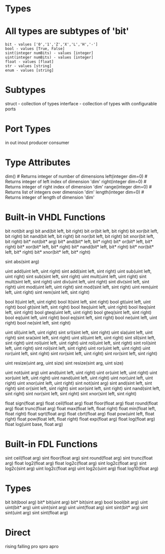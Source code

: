 # Types
# All types are subtypes of 'bit'
```
bit - values ['0','1','Z','X','L','H','-']
bool - values [True, False]
sint(integer numBits) - values [integer]
uint(integer numBits) - values [integer]
float - values [float]
str - values [string]
enum - values [string]
```

# Subtypes
struct - collection of types
interface - collection of types with configurable ports

# Port Types
in
out
inout
producer
consumer

# Type Attributes
dim()                  # Returns integer of number of dimensions
left(integer dim=0)    # Returns integer of left index of dimension 'dim'
right(integer dim=0)   # Returns integer of right index of dimension 'dim'
range(integer dim=0)   # Returns list of integers over dimension 'dim'
length(integer dim=0)  # Returns integer of length of dimension 'dim'

# Built-in VHDL Functions
bit not(bit arg)
bit and(bit left, bit right)
bit or(bit left, bit right)
bit xor(bit left, bit right)
bit nand(bit left, bit right)
bit nor(bit left, bit right)
bit xnor(bit left, bit right)
bit* not(bit* arg)
bit* and(bit* left, bit* right)
bit* or(bit* left, bit* right)
bit* xor(bit* left, bit* right)
bit* nand(bit* left, bit* right)
bit* nor(bit* left, bit* right)
bit* xnor(bit* left, bit* right)

sint abs(sint arg)

uint add(uint left, uint right)
sint add(sint left, sint right)
uint sub(uint left, uint right)
sint sub(sint left, sint right)
uint mult(uint left, uint right)
sint mult(sint left, sint right)
uint div(uint left, uint right)
sint div(sint left, sint right)
uint mod(uint left, uint right)
sint mod(sint left, sint right)
uint rem(uint left, uint right)
sint rem(sint left, sint right)

bool lt(uint left, uint right)
bool lt(sint left, sint right)
bool gt(uint left, uint right)
bool gt(sint left, sint right)
bool lteq(uint left, uint right)
bool lteq(sint left, sint right)
bool gteq(uint left, uint right)
bool gteq(sint left, sint right)
bool eq(uint left, uint right)
bool eq(sint left, sint right)
bool ne(uint left, uint right)
bool ne(sint left, sint right)

uint sll(uint left, uint right)
sint srl(sint left, sint right)
uint sla(uint left, uint right)
sint sra(sint left, sint right)
uint sll(uint left, uint right)
sint sll(sint left, sint right)
uint rol(uint left, uint right)
uint rol(uint left, sint right)
sint rol(sint left, uint right)
sint rol(sint left, sint right)
uint ror(uint left, uint right)
uint ror(uint left, sint right)
sint ror(sint left, uint right)
sint ror(sint left, sint right)

uint resize(uint arg, uint size)
sint resize(sint arg, uint size)

uint not(uint arg)
uint and(uint left, uint right)
uint or(uint left, uint right)
uint xor(uint left, uint right)
uint nand(uint left, uint right)
uint nor(uint left, uint right)
uint xnor(uint left, uint right)
sint not(sint arg)
sint and(sint left, sint right)
sint or(sint left, sint right)
sint xor(sint left, sint right)
sint nand(sint left, sint right)
sint nor(sint left, sint right)
sint xnor(sint left, sint right)

float sign(float arg)
float ceil(float arg)
float floor(float arg)
float round(float arg)
float trunc(float arg)
float max(float left, float right)
float min(float left, float right)
float sqrt(float arg)
float cbrt(float arg)
float pow(uint left, float right)
float pow(float left, float right)
float exp(float arg)
float log(float arg)
float log(uint base, float arg)

# Built-in FDL Functions
sint  ceil(float arg)
sint  floor(float arg)
sint  round(float arg)
sint  trunc(float arg)
float log2(float arg)
float log2c(float arg)
sint  log2c(float arg)
sint  log2c(sint arg)
uint  log2c(float arg)
uint  log2c(uint arg)
float log10(float arg)

# Types

bit  bit(bool arg)
bit* bit(uint arg)
bit* bit(sint arg)
bool bool(bit arg)
uint uint(bit* arg)
uint uint(sint arg)
uint uint(float arg)
sint sint(bit* arg)
sint sint(uint arg)
sint sint(float arg)


# Direct 
rising
falling
pro
spro
apro

